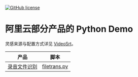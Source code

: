 [![GitHub license](https://img.shields.io/github/license/iydon/aliyun?style=flat-square)](https://github.com/iydon/aliyun/blob/main/LICENSE.txt)

# 阿里云部分产品的 Python Demo
灵感来源与配置方式详见 [VideoSrt](https://github.com/wxbool/video-srt-windows)。

| 产品 | 脚本 |
| --- | --- |
| [录音文件识别](https://help.aliyun.com/document_detail/90726.html) | [filetrans.py](script/filetrans.py) |
